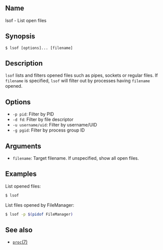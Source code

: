 ## Name

lsof - List open files

## Synopsis

```**sh
$ lsof [options]... [filename]
```

## Description

`lsof` lists and filters opened files such as pipes, sockets or regular files.
If `filename` is specified, `lsof` will filter out by processes having `filename` opened.

## Options

* `-p pid`: Filter by PID
* `-d fd`: Filter by file descriptor
* `-u username/uid`: Filter by username/UID
* `-g pgid`: Filter by process group ID

## Arguments

* `filename`: Target filename. If unspecified, show all open files.

## Examples

List opened files:
```sh
$ lsof
```

List files opened by FileManager:
```sh
$ lsof -p $(pidof FileManager)
```

## See also

* [`proc`(7)](help://man/7/proc)

